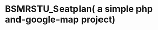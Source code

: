 # BSMRSTU_Seatplan( a simple php and-google-map project)

<!--![alt text](./BSMRSTU_SEAT_PLAN.png)-->
<!--AIzaSyBeoWS0NbQFx03C8CELLRXvwOqZh0NQOc4 -->
